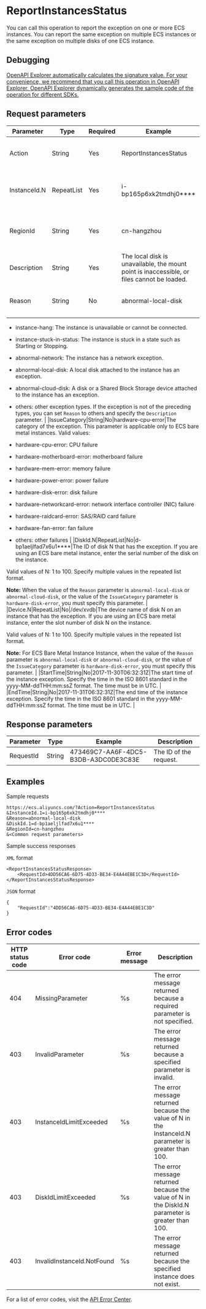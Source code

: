 # ReportInstancesStatus

You can call this operation to report the exception on one or more ECS instances. You can report the same exception on multiple ECS instances or the same exception on multiple disks of one ECS instance.

## Debugging

[OpenAPI Explorer automatically calculates the signature value. For your convenience, we recommend that you call this operation in OpenAPI Explorer. OpenAPI Explorer dynamically generates the sample code of the operation for different SDKs.](https://api.aliyun.com/#product=Ecs&api=ReportInstancesStatus&type=RPC&version=2014-05-26)

## Request parameters

|Parameter|Type|Required|Example|Description|
|---------|----|--------|-------|-----------|
|Action|String|Yes|ReportInstancesStatus|The operation that you want to perform. Set the value to ReportInstancesStatus. |
|InstanceId.N|RepeatList|Yes|i-bp165p6xk2tmdhj0\*\*\*\*|The ID of ECS instance N. Valid values of N: 1 to 100. Specify multiple values in the repeated list format. |
|RegionId|String|Yes|cn-hangzhou|The region ID of the instance. You can call the [DescribeRegions](~~25609~~) operation to query the most recent region list. |
|Description|String|Yes|The local disk is unavailable, the mount point is inaccessible, or files cannot be loaded.|The detailed description of the exception. |
|Reason|String|No|abnormal-local-disk|The reason why the exception occurs to the ECS instance. Valid values:

-   instance-hang: The instance is unavailable or cannot be connected.
-   instance-stuck-in-status: The instance is stuck in a state such as Starting or Stopping.
-   abnormal-network: The instance has a network exception.
-   abnormal-local-disk: A local disk attached to the instance has an exception.
-   abnormal-cloud-disk: A disk or a Shared Block Storage device attached to the instance has an exception.
-   others: other exception types. If the exception is not of the preceding types, you can set `Reason` to others and specify the `Description` parameter. |
|IssueCategory|String|No|hardware-cpu-error|The category of the exception. This parameter is applicable only to ECS bare metal instances. Valid values:

-   hardware-cpu-error: CPU failure
-   hardware-motherboard-error: motherboard failure
-   hardware-mem-error: memory failure
-   hardware-power-error: power failure
-   hardware-disk-error: disk failure
-   hardware-networkcard-error: network interface controller \(NIC\) failure
-   hardware-raidcard-error: SAS/RAID card failure
-   hardware-fan-error: fan failure
-   others: other failures |
|DiskId.N|RepeatList|No|d-bp1aeljlfad7x6u1\*\*\*\*|The ID of disk N that has the exception. If you are using an ECS bare metal instance, enter the serial number of the disk on the instance.

Valid values of N: 1 to 100. Specify multiple values in the repeated list format.

**Note:** When the value of the `Reason` parameter is `abnormal-local-disk` or `abnormal-cloud-disk`, or the value of the `IssueCategory` parameter is `hardware-disk-error`, you must specify this parameter. |
|Device.N|RepeatList|No|/dev/xvdb|The device name of disk N on an instance that has the exception. If you are using an ECS bare metal instance, enter the slot number of disk N on the instance.

Valid values of N: 1 to 100. Specify multiple values in the repeated list format.

**Note:** For ECS Bare Metal Instance Instance, when the value of the `Reason` parameter is `abnormal-local-disk` or `abnormal-cloud-disk`, or the value of the `IssueCategory` parameter is `hardware-disk-error`, you must specify this parameter. |
|StartTime|String|No|2017-11-30T06:32:31Z|The start time of the instance exception. Specify the time in the ISO 8601 standard in the yyyy-MM-ddTHH:mm:ssZ format. The time must be in UTC. |
|EndTime|String|No|2017-11-31T06:32:31Z|The end time of the instance exception. Specify the time in the ISO 8601 standard in the yyyy-MM-ddTHH:mm:ssZ format. The time must be in UTC. |

## Response parameters

|Parameter|Type|Example|Description|
|---------|----|-------|-----------|
|RequestId|String|473469C7-AA6F-4DC5-B3DB-A3DC0DE3C83E|The ID of the request. |

## Examples

Sample requests

```
https://ecs.aliyuncs.com/?Action=ReportInstancesStatus
&InstanceId.1=i-bp165p6xk2tmdhj0****
&Reason=abnormal-local-disk
&DiskId.1=d-bp1aeljlfad7x6u1****
&RegionId=cn-hangzhou
&<Common request parameters>
```

Sample success responses

`XML` format

```
<ReportInstancesStatusResponse>
    <RequestId>4DD56CA6-6D75-4D33-BE34-E4A44EBE1C3D</RequestId>
</ReportInstancesStatusResponse>
```

`JSON` format

```
{
    "RequestId":"4DD56CA6-6D75-4D33-BE34-E4A44EBE1C3D"
}
```

## Error codes

|HTTP status code|Error code|Error message|Description|
|----------------|----------|-------------|-----------|
|404|MissingParameter|%s|The error message returned because a required parameter is not specified.|
|403|InvalidParameter|%s|The error message returned because a specified parameter is invalid.|
|403|InstanceIdLimitExceeded|%s|The error message returned because the value of N in the InstanceId.N parameter is greater than 100.|
|403|DiskIdLimitExceeded|%s|The error message returned because the value of N in the DiskId.N parameter is greater than 100.|
|403|InvalidInstanceId.NotFound|%s|The error message returned because the specified instance does not exist.|

For a list of error codes, visit the [API Error Center](https://error-center.alibabacloud.com/status/product/Ecs).

